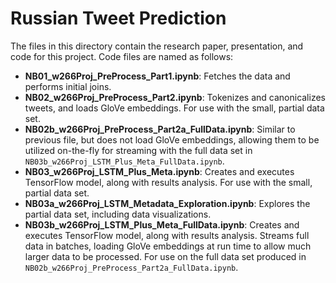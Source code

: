 # Russian Tweet Prediction

The files in this directory contain the research paper, presentation, and code for this project.  Code files are named as follows:

* **NB01_w266Proj_PreProcess_Part1.ipynb**:  Fetches the data and performs initial joins.
* **NB02_w266Proj_PreProcess_Part2.ipynb**:  Tokenizes and canonicalizes tweets, and loads GloVe embeddings.  For use with the small, partial data set.
* **NB02b_w266Proj_PreProcess_Part2a_FullData.ipynb**:  Similar to previous file, but does not load GloVe embeddings, allowing them to be utilized on-the-fly for streaming with the full data set in `NB03b_w266Proj_LSTM_Plus_Meta_FullData.ipynb`.
* **NB03_w266Proj_LSTM_Plus_Meta.ipynb**:  Creates and executes TensorFlow model, along with results analysis. For use with the small, partial data set.
* **NB03a_w266Proj_LSTM_Metadata_Exploration.ipynb**:  Explores the partial data set, including data visualizations.
* **NB03b_w266Proj_LSTM_Plus_Meta_FullData.ipynb**:  Creates and executes TensorFlow model, along with results analysis.  Streams full data in batches, loading GloVe embeddings at run time to allow much larger data to be processed.  For use on the full data set produced in `NB02b_w266Proj_PreProcess_Part2a_FullData.ipynb`.
